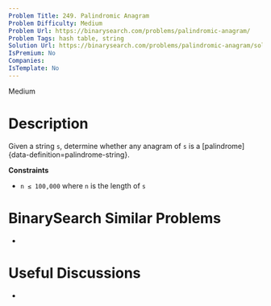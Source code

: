 ```yaml
---
Problem Title: 249. Palindromic Anagram
Problem Difficulty: Medium
Problem Url: https://binarysearch.com/problems/palindromic-anagram/
Problem Tags: hash table, string
Solution Url: https://binarysearch.com/problems/palindromic-anagram/solutions/
IsPremium: No
Companies: 
IsTemplate: No
---
```


<span style="color: ;">Medium</span>

# Description

Given a string `s`, determine whether any anagram of `s` is a [palindrome]{data-definition=palindrome-string}.

**Constraints**
- `n ≤ 100,000` where `n` is the length of `s`

# BinarySearch Similar Problems

- []()

# Useful Discussions

- []()
